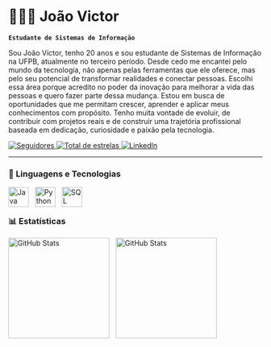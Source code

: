 # 👨🏻‍💻 João Victor

**`Estudante de Sistemas de Informação`**

Sou João Victor, tenho 20 anos e sou estudante de Sistemas de Informação na UFPB, atualmente no terceiro período. Desde cedo me encantei pelo mundo da tecnologia, não apenas pelas ferramentas que ele oferece, mas pelo seu potencial de transformar realidades e conectar pessoas. Escolhi essa área porque acredito no poder da inovação para melhorar a vida das pessoas e quero fazer parte dessa mudança. Estou em busca de oportunidades que me permitam crescer, aprender e aplicar meus conhecimentos com propósito. Tenho muita vontade de evoluir, de contribuir com projetos reais e de construir uma trajetória profissional baseada em dedicação, curiosidade e paixão pela tecnologia.

<p align="left">
    <a href="https://github.com/Joao-VICTOR4433?tab=followers">
        <img 
            alt="Seguidores" 
            title="Me siga no GitHub" 
            src="https://custom-icon-badges.demolab.com/github/followers/Joao-VICTOR4433?color=236ad3&labelColor=1155ba&style=for-the-badge&logo=github&label=Seguidores&logoColor=white"
        />
    </a>
    <a href="https://github.com/Joao-VICTOR4433?tab=repositories&sort=stargazers">
        <img 
            alt="Total de estrelas" 
            title="Total de estrelas GitHub" 
            src="https://custom-icon-badges.demolab.com/github/stars/Joao-VICTOR4433?color=55960c&style=for-the-badge&labelColor=488207&logo=star&label=estrelas"
        />
    </a>
    <a href="https://www.linkedin.com/in/joao-victor-nogueira-alves-a17308351/">
        <img 
            alt="LinkedIn" 
            title="Meu LinkedIn" 
            src="https://img.shields.io/badge/LinkedIn-0077B5?style=for-the-badge&logo=linkedin&logoColor=white"
        />
    </a>
</p>

---

### 🤖 Linguagens e Tecnologias

<img 
    align="left" 
    alt="Java"
    title="Java" 
    width="40px" 
    style="padding-right: 10px;" 
    src="https://cdn.jsdelivr.net/gh/devicons/devicon@latest/icons/java/java-original.svg" 
/>
<img 
    align="left" 
    alt="Python" 
    title="Python"
    width="40px" 
    style="padding-right: 10px;" 
    src="https://cdn.jsdelivr.net/gh/devicons/devicon@latest/icons/python/python-original.svg" 
/>
<img 
    align="left" 
    alt="SQL"
    title="SQL" 
    width="40px" 
    style="padding-right: 10px;" 
    src="https://cdn.jsdelivr.net/gh/devicons/devicon@latest/icons/mysql/mysql-original.svg" 
/>

<br/>
<br/>

### 📊 Estatísticas

<p>
  <img 
    align="left" 
    alt="GitHub Stats" 
    height="200" 
    style="padding-right: 10px;" 
    src="https://github-readme-stats.vercel.app/api?username=Joao-VICTOR4433&show_icons=true&theme=tokyonight&include_all_commits=true&locale=pt-br" 
  />

  <img 
    align="left" 
    alt="GitHub Stats" 
    height="200" 
    src="https://github-readme-stats.vercel.app/api/top-langs/?username=Joao-VICTOR4433&theme=tokyonight&layout=compact&custom_title=Tecnologias&langs_count=6" 
  />
</p>
